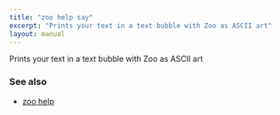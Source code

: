 ```yaml
---
title: "zoo help say"
excerpt: "Prints your text in a text bubble with Zoo as ASCII art"
layout: manual
---
```


Prints your text in a text bubble with Zoo as ASCII art

### See also

* [zoo help](./zoo_help)